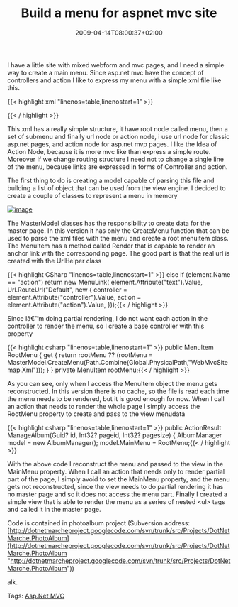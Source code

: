 ﻿---
title: "Build a menu for aspnet mvc site"
description: ""
date: 2009-04-14T08:00:37+02:00
draft: false
tags: [AspNet MVC]
categories: [AspNet MVC]
---
I have a little site with mixed webform and mvc pages, and I need a simple way to create a main menu. Since asp.net mvc have the concept of controllers and action I like to express my menu with a simple xml file like this.

{{< highlight xml "linenos=table,linenostart=1" >}}
<?xml version="1.0" encoding="utf-8" ?>
<menu>
   <submenu text="administration">
      <url url="/Login.aspx" text="Login Page" />
      <url url="/CreateUser.aspx" text="Registration Page" />
   </submenu>
   <submenu text="Web Forms">
      <url url="/Photo/PhotoAlbumManager.aspx" text="Album manager" />
      <url url="/Photo/AlbumSearch.aspx" text="Album Search" />
      <url url="/Photo/AlbumSearchPr.aspx" text="Album Search Pr" />
   </submenu>
   <submenu text="MvcSite">
      <action controller="PhotoManager" action="ManageAlbum" text="Album Manager" />
   </submenu>
</menu>{{< / highlight >}}

<!-- Code inserted with Steve Dunn's Windows Live Writer Code Formatter Plugin.  http://dunnhq.com -->

This xml has a really simple structure, it have root node called menu, then a set of submenu and finally url node or action node, i use url node for classic asp.net pages, and action node for asp.net mvp pages. I like the Idea of Action Node, because it is more mvc like than express a simple route. Moreover If we change routing structure I need not to change a single line of the menu, because links are expressed in forms of Controller and action.

The first thing to do is creating a model capable of parsing this file and building a list of object that can be used from the view engine. I decided to create a couple of classes to represent a menu in memory

[![image](https://www.codewrecks.com/blog/wp-content/uploads/2009/04/image-thumb3.png "image")](https://www.codewrecks.com/blog/wp-content/uploads/2009/04/image3.png)

The MasterModel classes has the responsibility to create data for the master page. In this version it has only the CreateMenu function that can be used to parse the xml files with the menu and create a root menuitem class. The MenuItem has a method called Render that is capable to render an anchor link with the corresponding page. The good part is that the real url is created with the UrlHelper class

{{< highlight CSharp "linenos=table,linenostart=1" >}}
         else if (element.Name == "action")
            return new MenuLink(
               element.Attribute("text").Value, 
               Url.RouteUrl("Default", new 
               {
                  controller = element.Attribute("controller").Value,
                  action =  element.Attribute("action").Value, 
               }));{{< / highlight >}}

<!-- Code inserted with Steve Dunn's Windows Live Writer Code Formatter Plugin.  http://dunnhq.com -->

Since Iâ€™m doing partial rendering, I do not want each action in the controller to render the menu, so I create a base controller with this property

{{< highlight csharp "linenos=table,linenostart=1" >}}
      public MenuItem RootMenu
      {
         get { return rootMenu ?? (rootMenu = MasterModel.CreateMenu(Path.Combine(Global.PhysicalPath,"WebMvcSitemap.Xml"))); }
      }
      private MenuItem rootMenu;{{< / highlight >}}

<!-- Code inserted with Steve Dunn's Windows Live Writer Code Formatter Plugin.  http://dunnhq.com -->

As you can see, only when I access the MenuItem object the menu gets reconstructed. In this version there is no cache, so the file is read each time the menu needs to be rendered, but it is good enough for now. When I call an action that needs to render the whole page I simply access the RootMenu property to create and pass to the view menudata

{{< highlight csharp "linenos=table,linenostart=1" >}}
public ActionResult ManageAlbum(Guid? id, Int32? pageid, Int32? pagesize)
{
   AlbumManager model = new AlbumManager();
   model.MainMenu = RootMenu;{{< / highlight >}}

<!-- Code inserted with Steve Dunn's Windows Live Writer Code Formatter Plugin.  http://dunnhq.com -->

With the above code I reconstruct the menu and passed to the view in the MainMenu property. When I call an action that needs only to render partial part of the page, I simply avoid to set the MainMenu property, and the menu gets not reconstructed, since the view needs to do partial rendering it has no master page and so it does not access the menu part. Finally I created a simple view that is able to render the menu as a series of nested &lt;ul&gt; tags and called it in the master page.

Code is contained in photoalbum project (Subversion address: [http://dotnetmarcheproject.googlecode.com/svn/trunk/src/Projects/DotNetMarche.PhotoAlbum](http://dotnetmarcheproject.googlecode.com/svn/trunk/src/Projects/DotNetMarche.PhotoAlbum "http://dotnetmarcheproject.googlecode.com/svn/trunk/src/Projects/DotNetMarche.PhotoAlbum"))

alk.

Tags: [Asp.Net MVC](http://technorati.com/tag/Asp.Net%20MVC)
